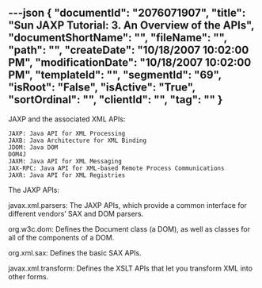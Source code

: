 ---json
{
  "documentId": "2076071907",
  "title": "Sun JAXP Tutorial: 3. An Overview of the APIs",
  "documentShortName": "",
  "fileName": "",
  "path": "",
  "createDate": "10/18/2007 10:02:00 PM",
  "modificationDate": "10/18/2007 10:02:00 PM",
  "templateId": "",
  "segmentId": "69",
  "isRoot": "False",
  "isActive": "True",
  "sortOrdinal": "",
  "clientId": "",
  "tag": ""
}
---

JAXP and the associated XML APIs:

    JAXP: Java API for XML Processing
    JAXB: Java Architecture for XML Binding
    JDOM: Java DOM
    DOM4J
    JAXM: Java API for XML Messaging
    JAX-RPC: Java API for XML-based Remote Process Communications
    JAXR: Java API for XML Registries

The JAXP APIs:

javax.xml.parsers: The JAXP APIs, which provide a common interface for different vendors’ SAX and DOM parsers.

org.w3c.dom: Defines the Document class (a DOM), as well as classes for all of the components of a DOM.

org.xml.sax: Defines the basic SAX APIs. 

javax.xml.transform: Defines the XSLT APIs that let you transform XML into other forms.

